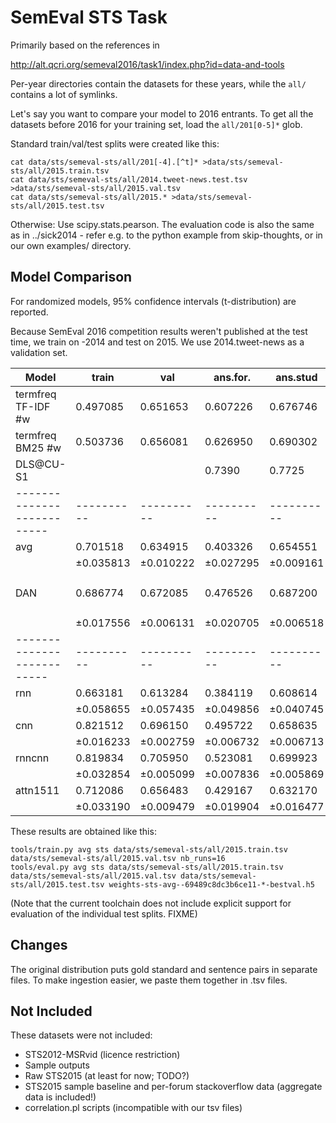 SemEval STS Task
================

Primarily based on the references in

http://alt.qcri.org/semeval2016/task1/index.php?id=data-and-tools

Per-year directories contain the datasets for these years, while
the ``all/`` contains a lot of symlinks.

Let's say you want to compare your model to 2016 entrants. To get
all the datasets before 2016 for your training set, load the
``all/201[0-5]*`` glob.

Standard train/val/test splits were created like this:

	cat data/sts/semeval-sts/all/201[-4].[^t]* >data/sts/semeval-sts/all/2015.train.tsv
	cat data/sts/semeval-sts/all/2014.tweet-news.test.tsv >data/sts/semeval-sts/all/2015.val.tsv
	cat data/sts/semeval-sts/all/2015.* >data/sts/semeval-sts/all/2015.test.tsv

Otherwise: Use scipy.stats.pearson.  The evaluation code is also
the same as in ../sick2014 - refer e.g. to the python example from
skip-thoughts, or in our own examples/ directory.

Model Comparison
----------------

For randomized models, 95% confidence intervals (t-distribution) are reported.

Because SemEval 2016 competition results weren't published at the test time,
we train on -2014 and test on 2015.  We use 2014.tweet-news as a validation
set.

| Model                    | train    | val      | ans.for. | ans.stud | belief   | headline | images   | t. mean  | settings
|--------------------------|----------|----------|----------|----------|----------|----------|----------|----------|---------
| termfreq TF-IDF #w       | 0.497085 | 0.651653 | 0.607226 | 0.676746 | 0.622920 | 0.725578 | 0.714331 | 0.669360 | ``freq_mode='tf'``
| termfreq BM25 #w         | 0.503736 | 0.656081 | 0.626950 | 0.690302 | 0.632223 | 0.725748 | 0.718185 | 0.678681 | (defaults)
| DLS@CU-S1                |          |          | 0.7390   | 0.7725   | 0.7491   | 0.8250   | 0.8644   | 0.8015   | STS2015 winner
|--------------------------|----------|----------|----------|----------|----------|----------|----------|----------|---------
| avg                      | 0.701518 | 0.634915 | 0.403326 | 0.654551 | 0.512077 | 0.670571 | 0.676907 | 0.583487 | (defaults)
|                          |±0.035813 |±0.010222 |±0.027295 |±0.009161 |±0.039178 |±0.011041 |±0.013377 |±0.134786 |
| DAN                      | 0.686774 | 0.672085 | 0.476526 | 0.687200 | 0.534313 | 0.697941 | 0.707563 | 0.620708 | ``inp_e_dropout=0`` ``inp_w_dropout=1/3`` ``deep=2`` ``pact='relu'``
|                          |±0.017556 |±0.006131 |±0.020705 |±0.006518 |±0.035623 |±0.006570 |±0.008592 |±0.119332 |
|--------------------------|----------|----------|----------|----------|----------|----------|----------|----------|---------
| rnn                      | 0.663181 | 0.613284 | 0.384119 | 0.608614 | 0.575296 | 0.606754 | 0.623750 | 0.559706 | (defaults)
|                          |±0.058655 |±0.057435 |±0.049856 |±0.040745 |±0.047644 |±0.067737 |±0.044167 |±0.110753 |
| cnn                      | 0.821512 | 0.696150 | 0.495722 | 0.658635 | 0.667512 | 0.689457 | 0.727084 | 0.647682 | (defaults)
|                          |±0.016233 |±0.002759 |±0.006732 |±0.006713 |±0.006377 |±0.006797 |±0.004054 |±0.098796 |
| rnncnn                   | 0.819834 | 0.705950 | 0.523081 | 0.699923 | 0.676170 | 0.717214 | 0.734250 | 0.670127 | (defaults)
|                          |±0.032854 |±0.005099 |±0.007836 |±0.005869 |±0.010037 |±0.007489 |±0.005823 |±0.094360 |
| attn1511                 | 0.712086 | 0.656483 | 0.429167 | 0.632170 | 0.628803 | 0.657264 | 0.668384 | 0.603158 | (defaults)
|                          |±0.033190 |±0.009479 |±0.019904 |±0.016477 |±0.015415 |±0.012070 |±0.023045 |±0.109596 |

These results are obtained like this:

	tools/train.py avg sts data/sts/semeval-sts/all/2015.train.tsv data/sts/semeval-sts/all/2015.val.tsv nb_runs=16
	tools/eval.py avg sts data/sts/semeval-sts/all/2015.train.tsv data/sts/semeval-sts/all/2015.val.tsv data/sts/semeval-sts/all/2015.test.tsv weights-sts-avg--69489c8dc3b6ce11-*-bestval.h5

(Note that the current toolchain does not include explicit support for
evaluation of the individual test splits.  FIXME)


Changes
-------

The original distribution puts gold standard and sentence pairs
in separate files.  To make ingestion easier, we paste them together
in .tsv files.

Not Included
------------

These datasets were not included:

  * STS2012-MSRvid (licence restriction)
  * Sample outputs
  * Raw STS2015 (at least for now; TODO?)
  * STS2015 sample baseline and per-forum stackoverflow data (aggregate
    data is included!)
  * correlation.pl scripts (incompatible with our tsv files)
